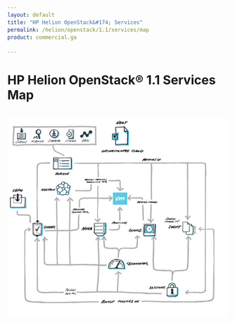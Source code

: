 ```yaml
---
layout: default
title: "HP Helion OpenStack&#174; Services"
permalink: /helion/openstack/1.1/services/map
product: commercial.ga

---
```

<!--PUBLISHED-->


<script>

function PageRefresh {
onLoad="window.refresh"
}

PageRefresh();

</script>



<!--
<p style="font-size: small;"> <a href="/helion/openstack/1.1/">&#9664; PREV | <a href="/helion/openstack/1.1/">&#9650; UP</a> | <a href="/helion/openstack/1.1/faq/">NEXT &#9654; </a></p>
-->
# HP Helion OpenStack&#174; 1.1 Services Map
<br />

<img src="media/serviceflow.png" border="0"  usemap="#mainHOS" alt="">
<map name="mainHOS"> 
<area  alt="" title="The HP Helion OpenStack Sirius Service is a REST-based web service for storage device management. It is used to configure of storage services such as Cinder and Swift that run in the overcloud and manage various storage devices." href="/helion/openstack/1.1/services/mapSirius" shape="rect" coords="18,27,59,74" style="outline:none;" target="_self">
<area  alt="" title="Kibana is an open source Apache Licensed, browser based analytics and search dashboard for ElasticSearch." href="/helion/openstack/1.1/services/mapKibana" shape="rect" coords="71,27,112,74" style="outline:none;" target="_self">
<area  alt="" title="The HP Helion OpenStack Sherpa Service provides a link to the remote web catalog containing a repository of software available for purchase and download into the HP Helion environment." href="/helion/openstack/1.1/services/mapSherpa" shape="rect" coords="121,30,158,77" style="outline:none;" target="_self">
<area  alt="" title="The Icinga service runs in the undercloud and helps cloud admins monitor the disk usage of Swift storage nodes." href="/helion/openstack/1.1/services/mapIcinga" shape="rect" coords="171,27,208,74" style="outline:none;" target="_self">
<area  alt="" title="EON is a service sub component that captures details of the vCenter server in a Cloud Controller and provides the details of the clusters for configuring the list of clusters managed by ESX Proxy Compute node." href="/helion/openstack/1.1/services/mapEon" shape="rect" coords="217,27,254,74" style="outline:none;" target="_self">
<area  alt="" title="Heat is the orchestration component of OpenStack. It implements an orchestration engine to launch multiple composite cloud applications based on templates in the form of text files that can be treated like code" href="/helion/openstack/1.1/services/mapHeat" shape="rect" coords="314,27,364,77" style="outline:none;" target="_self">
<area  alt="" title="Horizon is the dashboard behind OpenStack. It is the only graphical interface to OpenStack, so this may be the only component to actually see." href="/helion/openstack/1.1/services/mapHorizon" shape="rect" coords="137,120,200,171" style="outline:none;" target="_self">
<area  alt="" title="Neutron provides the networking capability for OpenStack, providing networking as a service between interface devices  managed by other OpenStack services, such as Nova." href="/helion/openstack/1.1/services/mapNeutron" shape="rect" coords="132,189,195,240" style="outline:none;" target="_self">
<area  alt="" title="Nova is the primary computing engine behind OpenStack. Nova is a cloud computing fabric controller, the main part of an IaaS system. Individuals and organizations can use Nova to host and manage their own cloud computing systems." href="/helion/openstack/1.1/services/mapNova" shape="rect" coords="253,309,303,358" style="outline:none;" target="_self">
<area  alt="" title="Glance provides a service where users can upload and discover data assets that are meant to be used with other services. This currently includes images and metadata definitions." href="/helion/openstack/1.1/services/mapGlance" shape="rect" coords="398,314,448,363" style="outline:none;" target="_self">
<area  alt="" title="The OpenStack Object Store, known as Swift, offers cloud storage software so that you can store and retrieve lots of data with a simple API." href="/helion/openstack/1.1/services/mapSwift" shape="rect" coords="518,308,568,357" style="outline:none;" target="_self">
<area  alt="" title="Keystone is the OpenStack component that provides Identity, Token, Catalog and Policy services for use specifically by components in the OpenStack family. It implements the OpenStack Identity API." href="/helion/openstack/1.1/services/mapKeystone" shape="rect" coords="468,488,518,537" style="outline:none;" target="_self">
<area  alt="" title="Ceilometer provides telemetry services, which allow the cloud to provide individual billing services. Ceilometer delivers a unique point of contact for billing systems to acquire all of the measurements they need to establish customer billing, across all current OpenStack core components." href="/helion/openstack/1.1/services/mapCeilometer" shape="rect" coords="294,414,353,460" style="outline:none;" target="_self">
<area  alt="" title="Cinder is a Block Storage service for OpenStack. It is designed to allow the use of either a reference implementation to present storage resources to end users that can be consumed by OpenStack compute." href="/helion/openstack/1.1/services/mapCinder" shape="rect" coords="64,309,123,362" style="outline:none;" target="_self">
<area  alt="" title="Ceph is a massively scalable, distributed storage system comprised of an object store, block store, and distributed file system." href="/helion/openstack/1.1/services/mapCeph" shape="rect" coords="0,210,59,274" style="outline:none;" target="_self">

</map>
